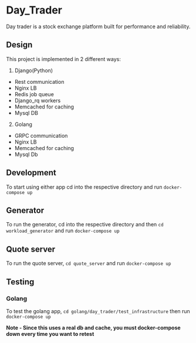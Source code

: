 # Day_Trader

Day trader is a stock exchange platform built for performance and reliability.

## Design

This project is implemented in 2 different ways:

1. Django(Python)
- Rest communication
- Nginx LB
- Redis job queue
- Django_rq workers
- Memcached for caching
- Mysql DB


2. Golang
- GRPC communication
- Nginx LB
- Memcached for caching
- Mysql Db

## Development

To start using either app cd into the respective directory and run `docker-compose up`

## Generator

To run the generator, cd into the respective directory and then `cd workload_generator` and run `docker-compose up`

## Quote server

To run the quote server, `cd quote_server` and run `docker-compose up`

## Testing

### Golang

To test the golang app, `cd golang/day_trader/test_infrastructure` then run `docker-compose up`

__Note - Since this uses a real db and cache, you must docker-compose down every time you want to retest__
